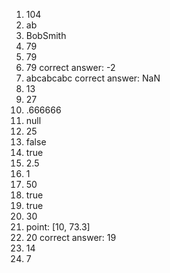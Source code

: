 1. 104
2. ab
3. BobSmith
4. 79
5. 79
6. 79 correct answer: -2
7. abcabcabc correct answer: NaN
8. 13
9. 27
10. .666666
11. null
12. 25
13. false
14. true
15. 2.5
16. 1
17. 50
18. true
19. true
20. 30
21. point: [10, 73.3]
22. 20 correct answer: 19
23. 14
24. 7
